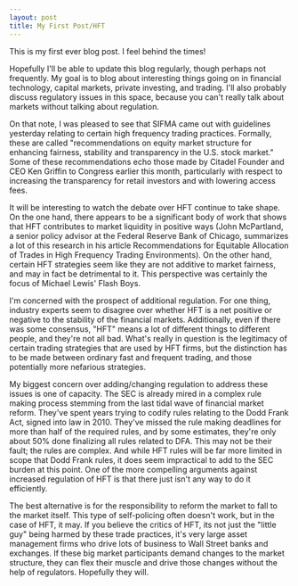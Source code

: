 ```yaml
---
layout: post
title: My First Post/HFT
---
```

<p>This is my first ever blog post.  I feel behind the times! </p>

<p>Hopefully I'll be able to update this blog regularly, though perhaps not frequently.  My goal is to blog about interesting things
going on in financial technology, capital markets, private investing, and trading.  I'll also probably discuss regulatory issues
in this space, because you can't really talk about markets without talking about regulation.   </p>

<p>On that note, I was pleased to see that SIFMA came out with guidelines yesterday relating to certain high frequency trading practices.
  Formally, these are called "recommendations on equity market structure for enhancing fairness, stability and transparency in the U.S.
  stock market."  Some of these recommendations echo those made by Citadel Founder and CEO Ken Griffin to Congress earlier this month,
  particularly with respect to increasing the transparency for retail investors and with lowering access fees. </p>

<p>It will be interesting to watch the debate over HFT continue to take shape.  On the one hand, there appears to be a significant body
of work that shows that HFT contributes to market liquidity in positive ways (John McPartland, a senior policy advisor at the Federal
Reserve Bank of Chicago, summarizes a lot of this research in his article Recommendations for Equitable Allocation of Trades in High
Frequency Trading Environments).  On the other hand, certain HFT strategies seem like they are not additive to market fairness, and
 may in fact be detrimental to it.  This perspective was certainly the focus of Michael Lewis' Flash Boys.   </p>

<p>I'm concerned with the prospect of additional regulation.  For one thing, industry experts seem to disagree over whether HFT is a net
positive or negative to the stability of the financial markets.  Additionally, even if there was some consensus, "HFT" means a lot of
different things to different people, and they're not all bad.  What's really in question is the legitimacy of certain trading strategies
that are used by HFT firms, but the distinction has to be made between ordinary fast and frequent trading, and those potentially more
nefarious strategies.   </p>

<p>My biggest concern over adding/changing regulation to address these issues is one of capacity. The SEC is already mired in a complex
rule making process stemming from the last tidal wave of financial market reform.  They've spent years trying to codify rules relating
to the Dodd Frank Act, signed into law in 2010. They've missed the rule making deadlines for more than half of the required rules, and
by some estimates, they're only about 50% done finalizing all rules related to DFA.  This may not be their fault; the rules are complex.
And while HFT rules will be far more limited in scope that Dodd Frank rules, it does seem impractical to add to the SEC burden at this
point.  One of the more compelling arguments against increased regulation of HFT is that there just isn't any way to do it efficiently. </p>

<p>The best alternative is for the responsibility to reform the market to fall to the market itself. This type of self-policing often doesn't
work, but in the case of HFT, it may.  If you believe the critics of HFT, its not just the "little guy" being harmed by these trade practices,
 it's very large asset management firms who drive lots of business to Wall Street banks and exchanges.  If these big market participants
 demand changes to the market structure, they can flex their muscle and drive those changes without the help of regulators.
 Hopefully they will.    </p>